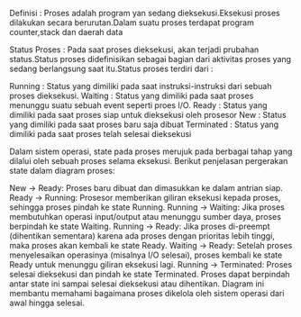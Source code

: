 Definisi :
Proses adalah program yan sedang dieksekusi.Eksekusi proses dilakukan secara berurutan.Dalam suatu proses
terdapat program counter,stack dan daerah data

Status Proses :
Pada saat proses dieksekusi, akan terjadi prubahan status.Status proses didefinisikan sebagai bagian dari 
aktivitas proses yang sedang berlangsung saat itu.Status proses terdiri dari :

Running : Status yang dimiliki pada saat instruksi-instruksi dari sebuah proses dieksekusi.
Waiting : Status yang dimiliki pada saat proses menunggu suatu sebuah event seperti proes I/O.
Ready : Status yang dimiliki pada saat proses siap untuk dieksekusi oleh prosesor
New : Status yang dimiliki pada saat proses baru saja dibuat
Terminated : Status yang dimiliki pada saat proses telah selesai dieksekusi


Dalam sistem operasi, state pada proses merujuk pada berbagai tahap yang dilalui oleh sebuah proses selama eksekusi.
Berikut penjelasan pergerakan state dalam diagram proses:

New → Ready: Proses baru dibuat dan dimasukkan ke dalam antrian siap.
Ready → Running: Prosesor memberikan giliran eksekusi kepada proses, sehingga proses pindah ke state Running.
Running → Waiting: Jika proses membutuhkan operasi input/output atau menunggu sumber daya, proses berpindah ke state Waiting.
Running → Ready: Jika proses di-preempt (dihentikan sementara) karena ada proses dengan prioritas lebih tinggi, maka proses akan kembali ke state Ready.
Waiting → Ready: Setelah proses menyelesaikan operasinya (misalnya I/O selesai), proses kembali ke state Ready untuk menunggu giliran eksekusi lagi.
Running → Terminated: Proses selesai dieksekusi dan pindah ke state Terminated.
Proses dapat berpindah antar state ini sampai selesai dieksekusi atau dihentikan. Diagram ini membantu memahami bagaimana proses dikelola oleh sistem operasi dari awal hingga selesai.

